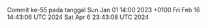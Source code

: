 Commit ke-55 pada tanggal Sun Jan 01 14:00 2023 +0100
Fri Feb 16 14:43:06 UTC 2024
Sat Apr  6 23:43:08 UTC 2024
